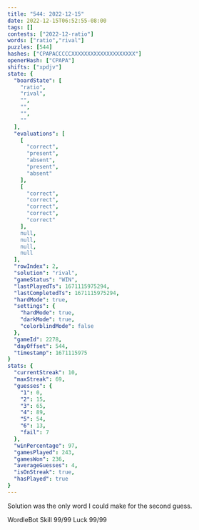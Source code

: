 ```yaml
---
title: "544: 2022-12-15"
date: 2022-12-15T06:52:55-08:00
tags: []
contests: ["2022-12-ratio"]
words: ["ratio","rival"]
puzzles: [544]
hashes: ["CPAPACCCCCXXXXXXXXXXXXXXXXXXXX"]
openerHash: ["CPAPA"]
shifts: ["xpdjv"]
state: {
  "boardState": [
    "ratio",
    "rival",
    "",
    "",
    "",
    ""
  ],
  "evaluations": [
    [
      "correct",
      "present",
      "absent",
      "present",
      "absent"
    ],
    [
      "correct",
      "correct",
      "correct",
      "correct",
      "correct"
    ],
    null,
    null,
    null,
    null
  ],
  "rowIndex": 2,
  "solution": "rival",
  "gameStatus": "WIN",
  "lastPlayedTs": 1671115975294,
  "lastCompletedTs": 1671115975294,
  "hardMode": true,
  "settings": {
    "hardMode": true,
    "darkMode": true,
    "colorblindMode": false
  },
  "gameId": 2278,
  "dayOffset": 544,
  "timestamp": 1671115975
}
stats: {
  "currentStreak": 10,
  "maxStreak": 69,
  "guesses": {
    "1": 0,
    "2": 15,
    "3": 65,
    "4": 89,
    "5": 54,
    "6": 13,
    "fail": 7
  },
  "winPercentage": 97,
  "gamesPlayed": 243,
  "gamesWon": 236,
  "averageGuesses": 4,
  "isOnStreak": true,
  "hasPlayed": true
}
---
```

<!-- more -->
Solution was the only word I could make for the second guess.

WordleBot
Skill 99/99
Luck 99/99
